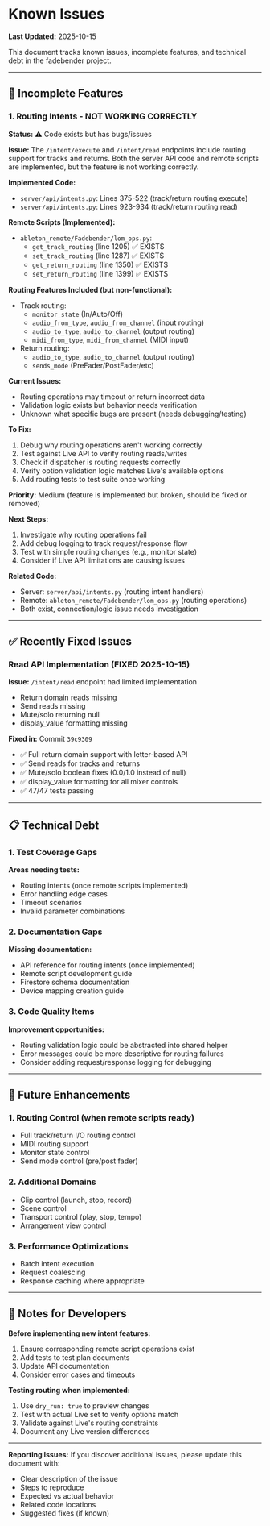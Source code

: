 # Known Issues

**Last Updated:** 2025-10-15

This document tracks known issues, incomplete features, and technical debt in the fadebender project.

---

## 🚧 Incomplete Features

### 1. Routing Intents - NOT WORKING CORRECTLY

**Status:** ⚠️ Code exists but has bugs/issues

**Issue:**
The `/intent/execute` and `/intent/read` endpoints include routing support for tracks and returns. Both the server API code and remote scripts are implemented, but the feature is not working correctly.

**Implemented Code:**
- `server/api/intents.py`: Lines 375-522 (track/return routing execute)
- `server/api/intents.py`: Lines 923-934 (track/return routing read)

**Remote Scripts (Implemented):**
- `ableton_remote/Fadebender/lom_ops.py`:
  - `get_track_routing` (line 1205) ✅ EXISTS
  - `set_track_routing` (line 1287) ✅ EXISTS
  - `get_return_routing` (line 1350) ✅ EXISTS
  - `set_return_routing` (line 1399) ✅ EXISTS

**Routing Features Included (but non-functional):**
- Track routing:
  - `monitor_state` (In/Auto/Off)
  - `audio_from_type`, `audio_from_channel` (input routing)
  - `audio_to_type`, `audio_to_channel` (output routing)
  - `midi_from_type`, `midi_from_channel` (MIDI input)
- Return routing:
  - `audio_to_type`, `audio_to_channel` (output routing)
  - `sends_mode` (PreFader/PostFader/etc)

**Current Issues:**
- Routing operations may timeout or return incorrect data
- Validation logic exists but behavior needs verification
- Unknown what specific bugs are present (needs debugging/testing)

**To Fix:**
1. Debug why routing operations aren't working correctly
2. Test against Live API to verify routing reads/writes
3. Check if dispatcher is routing requests correctly
4. Verify option validation logic matches Live's available options
5. Add routing tests to test suite once working

**Priority:** Medium (feature is implemented but broken, should be fixed or removed)

**Next Steps:**
1. Investigate why routing operations fail
2. Add debug logging to track request/response flow
3. Test with simple routing changes (e.g., monitor state)
4. Consider if Live API limitations are causing issues

**Related Code:**
- Server: `server/api/intents.py` (routing intent handlers)
- Remote: `ableton_remote/Fadebender/lom_ops.py` (routing operations)
- Both exist, connection/logic issue needs investigation

---

## ✅ Recently Fixed Issues

### Read API Implementation (FIXED 2025-10-15)

**Issue:** `/intent/read` endpoint had limited implementation
- Return domain reads missing
- Send reads missing
- Mute/solo returning null
- display_value formatting missing

**Fixed in:** Commit `39c9309`
- ✅ Full return domain support with letter-based API
- ✅ Send reads for tracks and returns
- ✅ Mute/solo boolean fixes (0.0/1.0 instead of null)
- ✅ display_value formatting for all mixer controls
- ✅ 47/47 tests passing

---

## 📋 Technical Debt

### 1. Test Coverage Gaps

**Areas needing tests:**
- Routing intents (once remote scripts implemented)
- Error handling edge cases
- Timeout scenarios
- Invalid parameter combinations

### 2. Documentation Gaps

**Missing documentation:**
- API reference for routing intents (once implemented)
- Remote script development guide
- Firestore schema documentation
- Device mapping creation guide

### 3. Code Quality Items

**Improvement opportunities:**
- Routing validation logic could be abstracted into shared helper
- Error messages could be more descriptive for routing failures
- Consider adding request/response logging for debugging

---

## 🔮 Future Enhancements

### 1. Routing Control (when remote scripts ready)
- Full track/return I/O routing control
- MIDI routing support
- Monitor state control
- Send mode control (pre/post fader)

### 2. Additional Domains
- Clip control (launch, stop, record)
- Scene control
- Transport control (play, stop, tempo)
- Arrangement view control

### 3. Performance Optimizations
- Batch intent execution
- Request coalescing
- Response caching where appropriate

---

## 📝 Notes for Developers

**Before implementing new intent features:**
1. Ensure corresponding remote script operations exist
2. Add tests to test plan documents
3. Update API documentation
4. Consider error cases and timeouts

**Testing routing when implemented:**
1. Use `dry_run: true` to preview changes
2. Test with actual Live set to verify options match
3. Validate against Live's routing constraints
4. Document any Live version differences

---

**Reporting Issues:**
If you discover additional issues, please update this document with:
- Clear description of the issue
- Steps to reproduce
- Expected vs actual behavior
- Related code locations
- Suggested fixes (if known)
